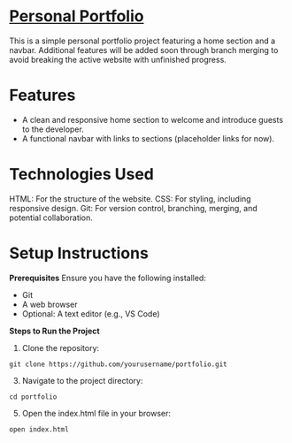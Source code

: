 # [Personal Portfolio](https://syjhert.github.io/Personal-Portfolio/)
This is a simple personal portfolio project featuring a home section and a navbar. 
Additional features will be added soon through branch merging to avoid breaking the
active website with unfinished progress.

# Features
- A clean and responsive home section to welcome and introduce guests to the developer.
- A functional navbar with links to sections (placeholder links for now).

# Technologies Used
HTML: For the structure of the website.
CSS: For styling, including responsive design.
Git: For version control, branching, merging, and potential collaboration.

# Setup Instructions
**Prerequisites**
  Ensure you have the following installed:
  - Git
  - A web browser
  - Optional: A text editor (e.g., VS Code)

**Steps to Run the Project**
1. Clone the repository:<br>
```
git clone https://github.com/yourusername/portfolio.git
```
3. Navigate to the project directory:<br>
```
cd portfolio
```
5. Open the index.html file in your browser:<br>
```
open index.html
```
